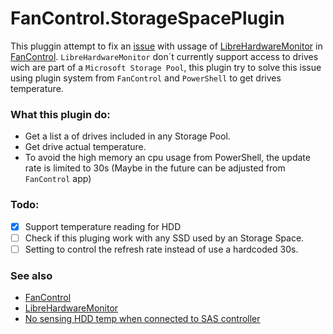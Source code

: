 # FanControl.StorageSpacePlugin

This pluggin attempt to fix an [issue](https://github.com/Rem0o/FanControl.Releases/issues/109) with ussage of [LibreHardwareMonitor](https://github.com/LibreHardwareMonitor/LibreHardwareMonitor) in [FanControl](https://github.com/Rem0o/FanControl.Releases).
`LibreHardwareMonitor` don´t currently support access to drives wich are part of a `Microsoft Storage Pool`, this plugin try to solve this issue using plugin system from `FanControl` and `PowerShell` to get drives temperature.

### What this plugin do:
- Get a list a of drives included in any Storage Pool.
- Get drive actual temperature.
- To avoid the high memory an cpu usage from PowerShell, the update rate is limited to 30s (Maybe in the future can be adjusted from `FanControl` app)

### Todo:
- [X] Support temperature reading for HDD
- [ ] Check if this pluging work with any SSD used by an Storage Space.
- [ ] Setting to control the refresh rate instead of use a hardcoded 30s.

### See also
- [FanControl](https://github.com/Rem0o/FanControl.Releases)
- [LibreHardwareMonitor](https://github.com/LibreHardwareMonitor/LibreHardwareMonitor)
- [No sensing HDD temp when connected to SAS controller](https://github.com/Rem0o/FanControl.Releases/issues/109)
